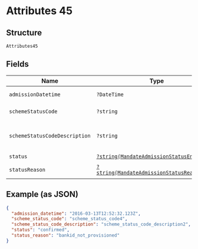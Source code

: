
# Attributes 45

## Structure

`Attributes45`

## Fields

| Name | Type | Tags | Description | Getter | Setter |
|  --- | --- | --- | --- | --- | --- |
| `admissionDatetime` | `?DateTime` | Optional | - | getAdmissionDatetime(): ?\DateTime | setAdmissionDatetime(?\DateTime admissionDatetime): void |
| `schemeStatusCode` | `?string` | Optional | - | getSchemeStatusCode(): ?string | setSchemeStatusCode(?string schemeStatusCode): void |
| `schemeStatusCodeDescription` | `?string` | Optional | - | getSchemeStatusCodeDescription(): ?string | setSchemeStatusCodeDescription(?string schemeStatusCodeDescription): void |
| `status` | [`?string(MandateAdmissionStatusEnum)`](../../doc/models/mandate-admission-status-enum.md) | Optional | - | getStatus(): ?string | setStatus(?string status): void |
| `statusReason` | [`?string(MandateAdmissionStatusReasonEnum)`](../../doc/models/mandate-admission-status-reason-enum.md) | Optional | - | getStatusReason(): ?string | setStatusReason(?string statusReason): void |

## Example (as JSON)

```json
{
  "admission_datetime": "2016-03-13T12:52:32.123Z",
  "scheme_status_code": "scheme_status_code4",
  "scheme_status_code_description": "scheme_status_code_description2",
  "status": "confirmed",
  "status_reason": "bankid_not_provisioned"
}
```

